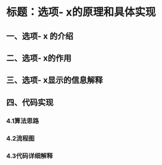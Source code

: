 # 标题：选项- x的原理和具体实现



## 一、选项- x 的介绍





## 二、选项- x的作用





## 三、选项- x显示的信息解释





## 四、代码实现

### 4.1算法思路



### 4.2流程图



### 4.3代码详细解释